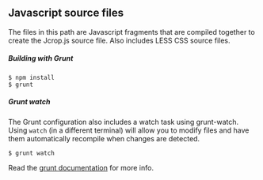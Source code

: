 ## Javascript source files

The files in this path are Javascript fragments that are compiled together
to create the Jcrop.js source file. Also includes LESS CSS source files.

##### Building with Grunt

    $ npm install
    $ grunt

##### Grunt watch

The Grunt configuration also includes a watch task using grunt-watch.
Using `watch` (in a different terminal) will allow you to modify files
and have them automatically recompile when changes are detected.

    $ grunt watch
 
Read the [grunt documentation](http://gruntjs.com) for more info.
